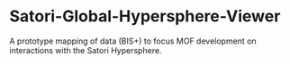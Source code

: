 # Satori-Global-Hypersphere-Viewer
A prototype mapping of data (BIS+) to focus MOF development on interactions with the Satori Hypersphere.
